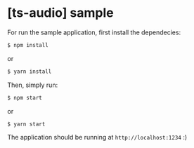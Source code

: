 # [ts-audio] sample
For run the sample application, first install the dependecies:

```sh
$ npm install
```

or

```sh
$ yarn install
```

Then, simply run:

```sh
$ npm start
```

or

```sh
$ yarn start
```

The application should be running at `http://localhost:1234` :)
